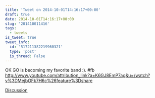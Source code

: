 ```yaml
---
title: 'Tweet on 2014-10-01T14:16:17+00:00'
draft: true
date: 2014-10-01T14:16:17+00:00
slug: '201410011416'
tags:
  - tweets
is_tweet: true
tweet_info:
  id: '517211382219960321'
  type: 'post'
  is_thread: False
---
```




OK GO is becoming my favorite band :). #fb <http://www.youtube.com/attribution_link?a=K6GJ8EmP7ag&u=/watch?v%3DMejbOFk7H6c%26feature%3Dshare>

[Discussion](https://x.com/sytelus/status/517211382219960321)
